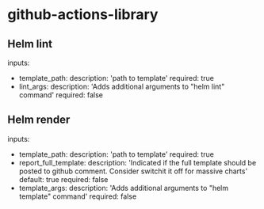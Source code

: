 # github-actions-library

## Helm lint

inputs:
- template_path:
  description: 'path to template'
  required: true
- lint_args:
  description: 'Adds additional arguments to "helm lint" command'
  required: false

## Helm render

inputs: 
- template_path: 
    description: 'path to template' 
    required: true 
- report_full_template: 
    description: 'Indicated if the full template should be posted to github comment. Consider switchit it off for massive charts' 
    default: true 
    required: false 
- template_args: 
    description: 'Adds additional arguments to "helm template" command' 
    required: false 
